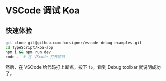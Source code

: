 # VSCode 调试 Koa

## 快速体验

``` bash
git clone git@github.com:forsigner/vscode-debug-examples.git
cd TypeScript/koa-app
npm i && npm run dev
code .  # 在 VScode 打开项目
```

然后，在 VSCode 给代码打上断点，按下 `f5`，看到 Debug toolbar 就说明成功了。